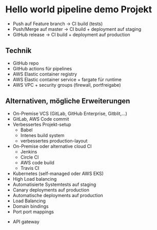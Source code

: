 # Hello world pipeline demo Projekt

* Push auf Feature branch -> CI build (tests)
* Push/Merge auf master -> CI build + deployment auf staging
* GitHub release -> CI build + deployment auf production

## Technik
* GitHub repo
* GitHub actions für pipelines
* AWS Elastic container registry
* AWS Elastic container service + fargate für runtime
* AWS VPC + security groups (firewall, portfreigabe)


## Alternativen, mögliche Erweiterungen
* On-Premise VCS (GitLab, GitHub Enterprise, Gitblit,...)
* GitLab, AWS Code commit
* Verbessertes Projekt-setup
  * Babel
  * Intenes build system
  * verbessertes production-layout
* On-Premise oder alternative cloud CI
  * Jenkins
  * Circle CI
  * AWS code build
  * Travis CI
* Kubernetes (self-managed oder AWS EKS)
* High Load balancing
* Automatisierte Systemtests auf staging
* Canary deployments auf production
* Automatische deployments auf production
* Load Balancing
* Domain bindings
* Port port mappings
+ API gateway
